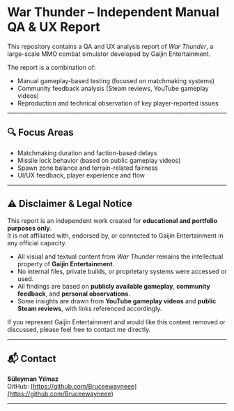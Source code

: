 # War Thunder – Independent Manual QA & UX Report

This repository contains a QA and UX analysis report of *War Thunder*, a large-scale MMO combat simulator developed by Gaijin Entertainment.

The report is a combination of:
- Manual gameplay-based testing (focused on matchmaking systems)
- Community feedback analysis (Steam reviews, YouTube gameplay videos)
- Reproduction and technical observation of key player-reported issues

---

## 🔍 Focus Areas
- Matchmaking duration and faction-based delays
- Missile lock behavior (based on public gameplay videos)
- Spawn zone balance and terrain-related fairness
- UI/UX feedback, player experience and flow

---

## ⚠️ Disclaimer & Legal Notice

This report is an independent work created for **educational and portfolio purposes only**.  
It is not affiliated with, endorsed by, or connected to Gaijin Entertainment in any official capacity.

- All visual and textual content from *War Thunder* remains the intellectual property of **Gaijin Entertainment**.  
- No internal files, private builds, or proprietary systems were accessed or used.  
- All findings are based on **publicly available gameplay**, **community feedback**, and **personal observations**.
- Some insights are drawn from **YouTube gameplay videos** and **public Steam reviews**, with links referenced accordingly.

If you represent Gaijin Entertainment and would like this content removed or discussed, please feel free to contact me directly.

---

## 📬 Contact

**Süleyman Yılmaz**   
GitHub: [https://github.com/Bruceewayneee](https://github.com/Bruceewayneee)  

---


